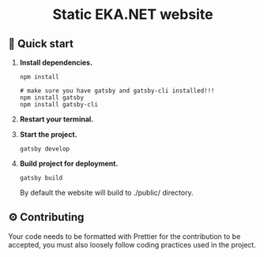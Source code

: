 <h1 align="center">
  Static EKA.NET website
</h1>

## 🚀 Quick start

1.  **Install dependencies.**

    ```shell
    npm install

    # make sure you have gatsby and gatsby-cli installed!!!
    npm install gatsby
    npm install gatsby-cli
    ```

2.  **Restart your terminal.**

3.  **Start the project.**

    ```shell
    gatsby develop
    ```

4.  **Build project for deployment.**

    ```shell
    gatsby build
    ```

    By default the website will build to ./public/ directory.

## ⚙️ Contributing

Your code needs to be formatted with Prettier for the contribution to be accepted, you must also loosely follow coding practices used in the project.
